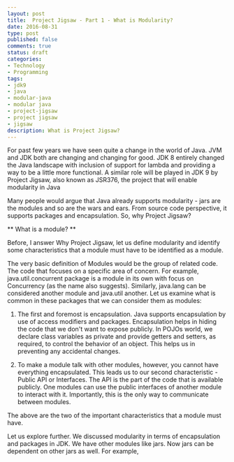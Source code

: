 ```yaml
---
layout: post
title:  Project Jigsaw - Part 1 - What is Modularity?
date: 2016-08-31
type: post
published: false
comments: true
status: draft
categories:
- Technology
- Programming
tags:
- jdk9
- java
- modular-java
- modular java
- project-jigsaw
- project jigsaw
- jigsaw
description: What is Project Jigsaw?
---
```


  For past few years we have seen quite a change in the world of Java. JVM and JDK both are changing and changing for good. JDK 8 entirely changed the Java landscape with inclusion of support for lambda and providing a way to be a little more functional. A similar role will be played in JDK 9 by Project Jigsaw, also known as JSR376, the project that will enable modularity in Java
   
  Many people would argue that Java already supports modularity - jars are the modules and so are the wars and ears. From source code perspective, it supports packages and encapsulation. So, why Project Jigsaw?
  
  ** What is a module? **
  
  Before, I answer Why Project Jigsaw, let us define modularity and identify some characteristics that a module must have to be identified as a module. 
  
  The very basic definition of Modules would be the group of related code. The code that focuses on a specific area of concern. For example, java.util.concurrent package is a module in its own with focus on Concurrency (as the name also suggests). Similarly, java.lang can be considered another module and java.util another. 
  Let us examine what is common in these packages that we can consider them as modules:
  
  1. The first and foremost is encapsulation. Java supports encapsulation by use of access modifiers and packages. Encapsulation helps in hiding the code that we don't want to expose publicly. In POJOs world, we declare class variables as private and provide getters and setters, as required, to control the behavior of an object. This helps us in preventing any accidental changes. 
  
  2. To make a module talk with other modules, however, you cannot have everything encapsulated. This leads us to our second characteristic - Public API or Interfaces. The API is the part of the code that is available publicly. One modules can use the public interfaces of another module to interact with it. Importantly, this is the only way to communicate between modules. 
   
  The above are the two of the important characteristics that a module must have. 
  
  Let us explore further. We discussed modularity in terms of encapsulation and packages in JDK. We have other modules like jars. 
  Now jars can be dependent on other jars as well. For example, 
  
   
   
   
  